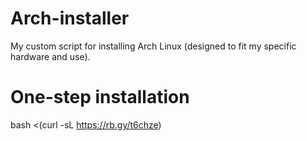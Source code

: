 # Arch-installer
My custom script for installing Arch Linux (designed to fit my specific hardware and use).

# One-step installation
bash <(curl -sL https://rb.gy/t6chze)
